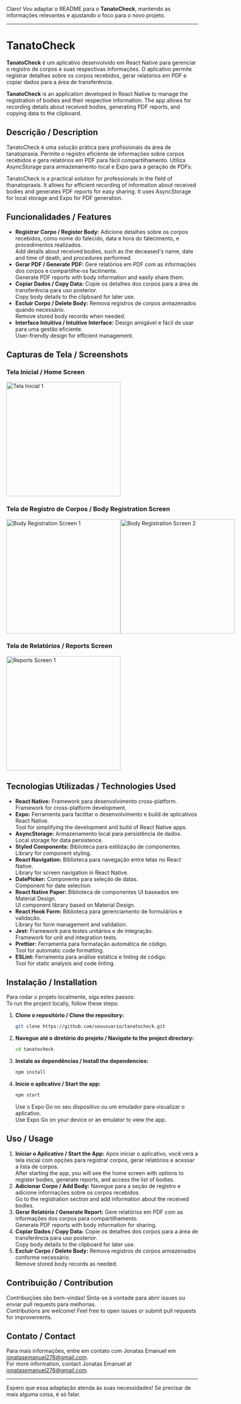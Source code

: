 Claro! Vou adaptar o README para o **TanatoCheck**, mantendo as informações relevantes e ajustando o foco para o novo projeto.

---

# TanatoCheck

**TanatoCheck** é um aplicativo desenvolvido em React Native para gerenciar o registro de corpos e suas respectivas informações. O aplicativo permite registrar detalhes sobre os corpos recebidos, gerar relatórios em PDF e copiar dados para a área de transferência.

**TanatoCheck** is an application developed in React Native to manage the registration of bodies and their respective information. The app allows for recording details about received bodies, generating PDF reports, and copying data to the clipboard.

## Descrição / Description

TanatoCheck é uma solução prática para profissionais da área de tanatopraxia. Permite o registro eficiente de informações sobre corpos recebidos e gera relatórios em PDF para fácil compartilhamento. Utiliza AsyncStorage para armazenamento local e Expo para a geração de PDFs.

TanatoCheck is a practical solution for professionals in the field of thanatopraxis. It allows for efficient recording of information about received bodies and generates PDF reports for easy sharing. It uses AsyncStorage for local storage and Expo for PDF generation.

## Funcionalidades / Features

- **Registrar Corpo / Register Body:** Adicione detalhes sobre os corpos recebidos, como nome do falecido, data e hora do falecimento, e procedimentos realizados.  
  Add details about received bodies, such as the deceased's name, date and time of death, and procedures performed.
- **Gerar PDF / Generate PDF:** Gere relatórios em PDF com as informações dos corpos e compartilhe-os facilmente.  
  Generate PDF reports with body information and easily share them.
- **Copiar Dados / Copy Data:** Copie os detalhes dos corpos para a área de transferência para uso posterior.  
  Copy body details to the clipboard for later use.
- **Excluir Corpo / Delete Body:** Remova registros de corpos armazenados quando necessário.  
  Remove stored body records when needed.
- **Interface Intuitiva / Intuitive Interface:** Design amigável e fácil de usar para uma gestão eficiente.  
  User-friendly design for efficient management.

## Capturas de Tela / Screenshots

### Tela Inicial / Home Screen

<div style="display: flex; flex-direction: row;">
  <img src="https://github.com/Jonemanuel/TanatoCheck/blob/main/assets/readme/Tela1.jpeg" alt="Tela Inicial 1" width="300"/>
  
</div>

### Tela de Registro de Corpos / Body Registration Screen

<div style="display: flex; flex-direction: row;">
  <img src="https://github.com/Jonemanuel/TanatoCheck/blob/main/assets/readme/tela2.jpeg" alt="Body Registration Screen 1" width="300"/>
  <img src="https://github.com/Jonemanuel/TanatoCheck/blob/main/assets/readme/tela3.jpg" alt="Body Registration Screen 2" width="300"/>
</div>

### Tela de Relatórios / Reports Screen

<div style="display: flex; flex-direction: row;">
  <img src="https://github.com/Jonemanuel/TanatoCheck/blob/main/assets/readme/telafinal.jpeg" alt="Reports Screen 1" width="300"/>

</div>



## Tecnologias Utilizadas / Technologies Used

- **React Native:** Framework para desenvolvimento cross-platform.  
  Framework for cross-platform development.
- **Expo:** Ferramenta para facilitar o desenvolvimento e build de aplicativos React Native.  
  Tool for simplifying the development and build of React Native apps.
- **AsyncStorage:** Armazenamento local para persistência de dados.  
  Local storage for data persistence.
- **Styled Components:** Biblioteca para estilização de componentes.  
  Library for component styling.
- **React Navigation:** Biblioteca para navegação entre telas no React Native.  
  Library for screen navigation in React Native.
- **DatePicker:** Componente para seleção de datas.  
  Component for date selection.
- **React Native Paper:** Biblioteca de componentes UI baseados em Material Design.  
  UI component library based on Material Design.
- **React Hook Form:** Biblioteca para gerenciamento de formulários e validação.  
  Library for form management and validation.
- **Jest:** Framework para testes unitários e de integração.  
  Framework for unit and integration tests.
- **Prettier:** Ferramenta para formatação automática de código.  
  Tool for automatic code formatting.
- **ESLint:** Ferramenta para análise estática e linting de código.  
  Tool for static analysis and code linting.

## Instalação / Installation

Para rodar o projeto localmente, siga estes passos:  
To run the project locally, follow these steps:

1. **Clone o repositório / Clone the repository:**
    ```bash
    git clone https://github.com/seuusuario/tanatocheck.git
    ```
2. **Navegue até o diretório do projeto / Navigate to the project directory:**
    ```bash
    cd tanatocheck
    ```
3. **Instale as dependências / Install the dependencies:**
    ```bash
    npm install
    ```
4. **Inicie o aplicativo / Start the app:**
    ```bash
    npm start
    ```
   Use o Expo Go no seu dispositivo ou um emulador para visualizar o aplicativo.  
   Use Expo Go on your device or an emulator to view the app.

## Uso / Usage

1. **Iniciar o Aplicativo / Start the App:** Após iniciar o aplicativo, você verá a tela inicial com opções para registrar corpos, gerar relatórios e acessar a lista de corpos.  
   After starting the app, you will see the home screen with options to register bodies, generate reports, and access the list of bodies.
2. **Adicionar Corpo / Add Body:** Navegue para a seção de registro e adicione informações sobre os corpos recebidos.  
   Go to the registration section and add information about the received bodies.
3. **Gerar Relatório / Generate Report:** Gere relatórios em PDF com as informações dos corpos para compartilhamento.  
   Generate PDF reports with body information for sharing.
4. **Copiar Dados / Copy Data:** Copie os detalhes dos corpos para a área de transferência para uso posterior.  
   Copy body details to the clipboard for later use.
5. **Excluir Corpo / Delete Body:** Remova registros de corpos armazenados conforme necessário.  
   Remove stored body records as needed.

## Contribuição / Contribution

Contribuições são bem-vindas! Sinta-se à vontade para abrir issues ou enviar pull requests para melhorias.  
Contributions are welcome! Feel free to open issues or submit pull requests for improvements.

## Contato / Contact

Para mais informações, entre em contato com Jonatas Emanuel em [jonatasemanuel276@gmail.com](mailto:jonatasemanuel276@gmail.com).  
For more information, contact Jonatas Emanuel at [jonatasemanuel276@gmail.com](mailto:jonatasemanuel276@gmail.com).

---

Espero que essa adaptação atenda às suas necessidades! Se precisar de mais alguma coisa, é só falar.
